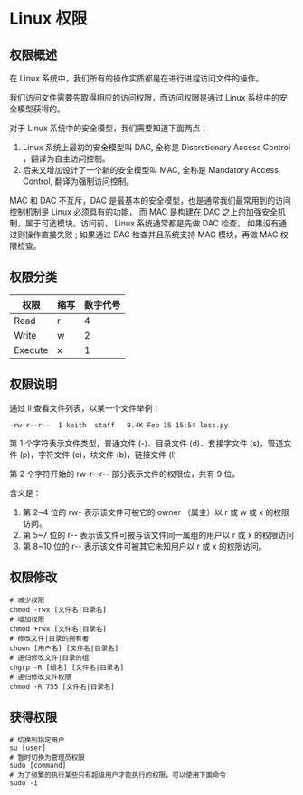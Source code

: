 # Linux 权限

## 权限概述

在 Linux 系统中，我们所有的操作实质都是在进行进程访问文件的操作。

我们访问文件需要先取得相应的访问权限，而访问权限是通过 Linux 系统中的安全模型获得的。

对于 Linux 系统中的安全模型，我们需要知道下面两点：

1. Linux 系统上最初的安全模型叫 DAC, 全称是 Discretionary Access Control ，翻译为自主访问控制。
2. 后来又增加设计了一个新的安全模型叫 MAC, 全称是 Mandatory Access Control, 翻译为强制访问控制。

MAC 和 DAC 不互斥，DAC 是最基本的安全模型，也是通常我们最常用到的访问控制机制是 Linux 必须具有的功能， 而 MAC 是构建在 DAC 之上的加强安全机制，属于可选模块。访问前， Linux 系统通常都是先做 DAC 检查， 如果没有通过则操作直接失败 ; 如果通过 DAC 检查并且系统支持 MAC 模块，再做 MAC 权限检查。

## 权限分类

| 权限 | 缩写 | 数字代号 |
| ------- | ---- | -------- |
| Read   | r    | 4        |
| Write  | w    | 2        |
| Execute  | x    | 1        |

## 权限说明

通过 ll 查看文件列表，以某一个文件举例：

```shell
-rw-r--r--  1 keith  staff   9.4K Feb 15 15:54 loss.py
```

第 1 个字符表示文件类型，普通文件 (-)、目录文件 (d)、套接字文件 (s)，管道文件 (p)，字符文件 (c)，块文件 (b)，链接文件 (l)

第 2 个字符开始的 rw-r--r-- 部分表示文件的权限位，共有 9 位。

含义是：

1. 第 2~4 位的 rw- 表示该文件可被它的 owner （属主）以 r 或 w 或 x 的权限访问。
2. 第 5~7 位的 r-- 表示该文件可被与该文件同一属组的用户以 r 或 x 的权限访问
3. 第 8~10 位的 r-- 表示该文件可被其它未知用户以 r 或 x 的权限访问。

## 权限修改

```shell
# 减少权限
chmod -rwx [文件名|目录名]
# 增加权限
chmod +rwx [文件名|目录名]
# 修改文件|目录的拥有者
chown [用户名] [文件名|目录名]
# 递归修改文件|目录的组
chgrp -R [组名] [文件名|目录名]
# 递归修改文件权限
chmod -R 755 [文件名|目录名]
```

## 获得权限

```shell
# 切换到指定用户
su [user]
# 暂时切换为管理员权限
sudo [command]
# 为了频繁的执行某些只有超级用户才能执行的权限，可以使用下面命令
sudo -i
```

